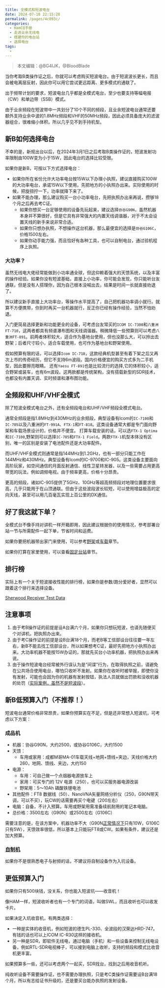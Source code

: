 ```yaml
---
title: 全模式和短波电台
date: 2024-07-18 22:15:28
permalink: /pages/4c093c/
categories:
  - HamCQ手册
  - 走进业余无线电
  - 搭建你的电台站
  - 选择电台
tags:
  - 
---
```


> 本文编辑：@BG4IJK，@BloodBlade

当你考取B类操作证之后，你就可以考虑购买短波电台。由于短波波长更长，而且会被电离层反射，因此你可以用它尝试更远距离、更多模式的通联了。

出于频带计划的要求，短波电台几乎都是全模式电台，至少也要支持等幅电报（CW）和单边带（SSB）模式。

由于业余频段在短波带中一共划分了10个不同的频段，且业余短波电台通常还要额外支持业余中波的1.8MHz频段和VHF的50MHz频段，因此必须具备庞大的滤波器组合，很难缩小体积。所以几乎见不到手持机型。

## 新B如何选择电台

不幸的是，新规出台以后，在2024年3月1日之后考取B类操作证的，短波发射功率限制由100W变为小于15W，因此电台的选择比较受限。

如果你是新B，可按以下方式选择电台：

* 如果你所在省份允许大功率电台按15W以下办理小执照，建议直接购买100W的大功率电台，承诺15W以下使用，先把地方的小执照办出来。实际使用的时候，把旋扭拧一下，功率就降下来了。
* 如果不能办理，那么建议购买一台小功率电台，先把执照办出来再说，攒够18个月之后再去考C证。
  * 如果你想买一台足够使用的设备先玩起来，建议选择`协谷G90N`，虽然机器本身并不算很好，但是它具有非常强大的内置天线调谐器，对于不太会设置天线的新手来说非常合适。
  * 如果你只想办执照，不想操作这台机器，那么最便宜的选择是`协谷G106C`，价格1500左右。
  * 如果你动手能力强，而且恰好有各种工具，也可以自制电台，通过验机程序上执照。

### 大功率？

虽然无线电大佬经常能做到小功率通全球，但这仰赖着强大的天馈系统，以及丰富的操作经验。如果你没有短波基础，直接上小功率，你可能会发现，你只能听台友通联，但是没有人搭理你，因为自己根本没喊出去，结果是时间一长就直接劝退了。

所以建议新手直接上大功率台，等操作水平提高了，自己把机器功率调小就行。就算不方便携带，你到时再买一台机器就行，反正你已经有操作经验，当然不怕劝退。

入门更简易选择更新和功能更全的设备，可考虑台友常买的`ICOM IC-7300`和`八重洲FT-710`，这两者都具有频谱瀑布图和天线调谐器。稍微降低一些预算则可以考虑`八重洲FT-891`。前两者体积较大，适合作为基地台使用，但也没那么大，可以拎出去野架；后者尺寸较小，适合车载使用，也可作为基地台和野架使用。

假如预算有限的话，可以选择`Icom IC-718`，这款经典机型甚至有着下架之后又再次上市的传奇经历，但它不支持6m波段。国内价格便宜的购买方式多为二手机型，因此要擦亮眼睛。
还有`Yaesu FT-891`也是比较流行的选择,它的体积较小，适合野架或装车，也有6m波段。这两款都是传统架构，没有搭载新型的SDR技术，也都没有内置天调、实时频谱和瀑布图功能。

## 全频段和UHF/VHF全模式

除了短波全模式电台之外，还有全频段电台和UHF/VHF频段全模式电台。

通常全频段是指1.8MHz到430MHz的业余频段，典型设备有Icom的`IC-7100`和`IC-705`以及八重洲的`FT-991A`、`FTX-1`和`FT-818`。这类设备通常大都是专门面向野架和车载场景设计的，价格并不便宜。
打算车载安装的话，可以选`FTX-1 Optima`和`IC-7100`,野架则可以选择`IC-705`和`FTX-1 Field`。两款`FTX-1`机型本体没有区别，唯一的区别是安装了电池配件还是大功率配件。

而UHF/VHF全模式则通常是指144MHz到1.2GHz，也有一部分只能工作在144MHz和430MHz。典型设备有Icom的IC-9700和IC-905。这类设备主要面向高阶玩家，如空间通信的月面反射通信、线性卫星转发器，以及一些需要占用更高带宽的玩法，例如调频电视。由于频率更高，价格十分昂贵。

更高的频段，诸如IC-905提供了5GHz、10GHz等超高频频段对地理位置要求很高，几乎只能用于在山顶通联。但由于这些波段波长较短，可以使用增益极高的定向天线，甚至可以用几百毫瓦实现上百公里的DX通信。

## 好了我这就下单？

全模式台不像手持对讲机一样开箱即用，因此建议根据你的使用情况，参考部署台站一节与所需配件一起下单，节省时间和运费。

如果你要把机器带出家门来使用，可以参考[野架](/pages/a1e1b9/)或[车载](/pages/04f629/)章节。

如果你打算在家里使用，可以查看[固定台站](/pages/7e8edc/)章节。

## 排行榜

实际上有一个关于短波接收性能的排行榜，如果你是参数/跑分爱好者，显然可以跟着这个排行来选择设备。

[Sherwood Receiver Test Data](http://sherweng.com/table.html)

## 注意事项

1. 由于考B操作证的前提是设A台满六个月，如果你只想玩短波，也请先随便买个对讲机，把执照办出来。
2. 由于考C操作证的前提是设B台满18个月，而老B等工信部设台往往要一年左右，新B不能去找工信部设台，所以如果想考C证，最好先把地方小执照办出来。大功率机器不能按15W办证的，那就先买台小功率机器，把执照办出来再说。
3. 由于操作短波电台经常被外行误认为是“间谍”行为，在取得执照之前，请避免在公共场合使用电台，哪怕只收听不发射。如果你在收听时被举报，即使你没有发射，可能也会因为你的机器有发射按钮，执法人员就做出罚款和没收机器的处罚（[实际案例，虽然不是短波段](https://mp.weixin.qq.com/s/yrT1O6Y9MC86M8YiDzBJhw)）。

## 新B低预算入门（不推荐！）

短波电台通常价格非常昂贵，如果你预算实在不足，但是还非常想入短波坑，可考虑以下方案：

### 成品机

* 机器：协谷G90N，大约2500，或协谷G106C，大约1500
* 天馈：
  * 车用或家用：成都M哥MA-01车载天线+地网+馈线+夹边，天线价格大约260，地网、馈线、夹边，大约150
* 电源：
  * 车用：可自己做一个点烟器电源放车上
  * 家用：可买专门的 12V 电源（250），也可以买服务器电源改装
  * 野架用：5～10Ah 磷酸铁锂电池
* 其他配件：FT8 数据线（50）、NanoVNA矢量网络分析仪（250，G90N带天调，可以不买），玩CW的话需要再买个电键（200左右）
* 电脑：自备，不计入预算。车用或野架用需准备续航耐用的笔记本电脑。
* 总价格：3500左右（G90N）或2500左右（G106C）

需要注意的是，在该方案中，机器功率不大（G90N[正常情况下](https://forum.hamcq.cn/d/1984)只有10W，G106C只有5W），天馈效率很低，所以基本上只能玩FT8或CW。如果有条件，建议还是加大预算。

### [自制机](/pages/fe2bc6/#自制)

如果你不是很熟悉电子与射频的话，不建议将自制设备作为入坑设备。

## 更低预算入门

如果你只有500块钱，没关系，你也能入短波坑——收音机！

像HAM一样，短波收听者也有一个专门的词语，叫做SWL，而且收听也可以收发卡片。

如果决定入坑收音机，有两类选择：

* 一种是实体的收音机，例如短波的德生PL-330、全波段的汉荣达HRD-747。有钱的话也可以上ICOM IC-R30这样的接收机。
* 另一种是SDR，即软件无线电，通过电脑（手机）和一些设备来控制无线电设备，例如RTL-SDR电视棒子，可以接到电脑上收听，支持的频段和模式比收音机更丰富。

如果预算多一些，还可以考虑两个一起买，SDR找台，找到之后用收音机听。

纯收听设备不需要操作证，也不需要办理执照，只是考C类操作证需要设B台满18个月，所以有志给证书升级的，还是要买台能办执照的发射设备。
